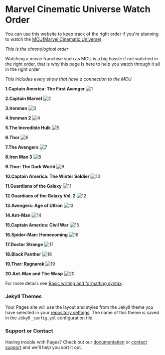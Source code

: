 # Marvel Cinematic Universe Watch Order

You can use this website to keep track of the right order if you're planning to watch the [MCU(Marvel Cinematic Universe)](https://en.wikipedia.org/wiki/Marvel_Cinematic_Universe)

*This is the chronological order*

Watching a movie franchise such as MCU is a big hassle if not watched in the right order, that is why this page is here to help you watch through it all in the right order

*This includes every show that have a connection to the MCU*


**1.Captain America: The First Avenger**
![1](https://encrypted-tbn0.gstatic.com/images?q=tbn:ANd9GcS5JjVy9EAxJL545dXUDVrjvRb7KN9ip6Mbx5PG74L3Xobl5BoG)

**2.Captain Marvel**
![2](https://m.media-amazon.com/images/M/MV5BMTE0YWFmOTMtYTU2ZS00ZTIxLWE3OTEtYTNiYzBkZjViZThiXkEyXkFqcGdeQXVyODMzMzQ4OTI@._V1_.jpg)

**3.Ironman**
![3](https://encrypted-tbn1.gstatic.com/images?q=tbn:ANd9GcSzFXKSHWb3-5LAMWLxGAB5HzqsefGX4eYINaSHLd9JDNRu-LiM)

**4.Ironman 2**
![4](https://m.media-amazon.com/images/M/MV5BMTM0MDgwNjMyMl5BMl5BanBnXkFtZTcwNTg3NzAzMw@@._V1_FMjpg_UX1000_.jpg)

**5.The Incredible Hulk**
![5](https://m.media-amazon.com/images/M/MV5BMTUyNzk3MjA1OF5BMl5BanBnXkFtZTcwMTE1Njg2MQ@@._V1_.jpg)

**6.Thor**
![6](https://m.media-amazon.com/images/M/MV5BOGE4NzU1YTAtNzA3Mi00ZTA2LTg2YmYtMDJmMThiMjlkYjg2XkEyXkFqcGdeQXVyNTgzMDMzMTg@._V1_.jpg)

**7.The Avengers**
![7](https://m.media-amazon.com/images/M/MV5BNDYxNjQyMjAtNTdiOS00NGYwLWFmNTAtNThmYjU5ZGI2YTI1XkEyXkFqcGdeQXVyMTMxODk2OTU@._V1_FMjpg_UX1000_.jpg)

**8.Iron Man 3**
![8](https://m.media-amazon.com/images/M/MV5BMjE5MzcyNjk1M15BMl5BanBnXkFtZTcwMjQ4MjcxOQ@@._V1_.jpg)

**9.Thor: The Dark World**
![9](https://m.media-amazon.com/images/M/MV5BMTQyNzAwOTUxOF5BMl5BanBnXkFtZTcwMTE0OTc5OQ@@._V1_FMjpg_UX1000_.jpg)

**10.Captain America: The Winter Soldier**
![10](https://a.ltrbxd.com/resized/sm/upload/o6/qg/sr/lk/captain-america-winter-soldier-1200-1200-675-675-crop-000000.jpg?k=ec1677e6bd)

**11.Guardians of the Galaxy**
![11](https://m.media-amazon.com/images/M/MV5BMTAwMjU5OTgxNjZeQTJeQWpwZ15BbWU4MDUxNDYxODEx._V1_.jpg)

**12.Guardians of the Galaxy Vol. 2**
![12](https://i.scdn.co/image/ab67616d0000b273fcf4ebc762da8a67788176b0)

**13.Avengers: Age of Ultron**
![13](https://m.media-amazon.com/images/M/MV5BMTM4OGJmNWMtOTM4Ni00NTE3LTg3MDItZmQxYjc4N2JhNmUxXkEyXkFqcGdeQXVyNTgzMDMzMTg@._V1_FMjpg_UX1000_.jpg)

**14.Ant-Man**
![14](https://static.tvtropes.org/pmwiki/pub/images/ant_man_9.jpg)

**15.Captain America: Civil War**
![15](https://static.wikia.nocookie.net/marvelcinematicuniverse/images/5/5c/Civil_War_Final_Poster.jpg/revision/latest?cb=20160310172110)

**16.Spider-Man: Homecoming**
![16](https://upload.wikimedia.org/wikipedia/en/f/f9/Spider-Man_Homecoming_poster.jpg)

**17.Doctor Strange**
![17](https://upload.wikimedia.org/wikipedia/en/a/a1/Doctor_Strange_%282016_film%29_poster.jpg)

**18.Black Panther**
![18](https://user-images.githubusercontent.com/98653255/151673310-f759693a-c624-4a04-813f-dfc6d57f902a.png)

**19.Thor: Ragnarok**
![19](https://m.media-amazon.com/images/M/MV5BMjMyNDkzMzI1OF5BMl5BanBnXkFtZTgwODcxODg5MjI@._V1_.jpg)

**20.Ant-Man and The Wasp**
![20](https://m.media-amazon.com/images/M/MV5BYjcyYTk0N2YtMzc4ZC00Y2E0LWFkNDgtNjE1MzZmMGE1YjY1XkEyXkFqcGdeQXVyMTMxODk2OTU@._V1_.jpg)


For more details see [Basic writing and formatting syntax](https://docs.github.com/en/github/writing-on-github/getting-started-with-writing-and-formatting-on-github/basic-writing-and-formatting-syntax).

### Jekyll Themes

Your Pages site will use the layout and styles from the Jekyll theme you have selected in your [repository settings](https://github.com/columbuswithoutg/columbuswithoutg/settings/pages). The name of this theme is saved in the Jekyll `_config.yml` configuration file.

### Support or Contact

Having trouble with Pages? Check out our [documentation](https://docs.github.com/categories/github-pages-basics/) or [contact support](https://support.github.com/contact) and we’ll help you sort it out.
